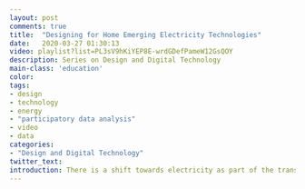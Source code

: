 ```yaml
---
layout: post
comments: true
title:  "Designing for Home Emerging Electricity Technologies"
date:   2020-03-27 01:30:13
video: playlist?list=PL3sV9hKiYEP8E-wrdGDefPameW12GsQOY
description: Series on Design and Digital Technology
main-class: 'education'
color:
tags:
- design
- technology
- energy
- "participatory data analysis"
- video
- data
categories:
- "Design and Digital Technology"
twitter_text:
introduction: There is a shift towards electricity as part of the transition towards more sustainable energy generation and consumption. However, designing for home emerging electricity technologies is both a technical and a contextual challenge.
---
```



